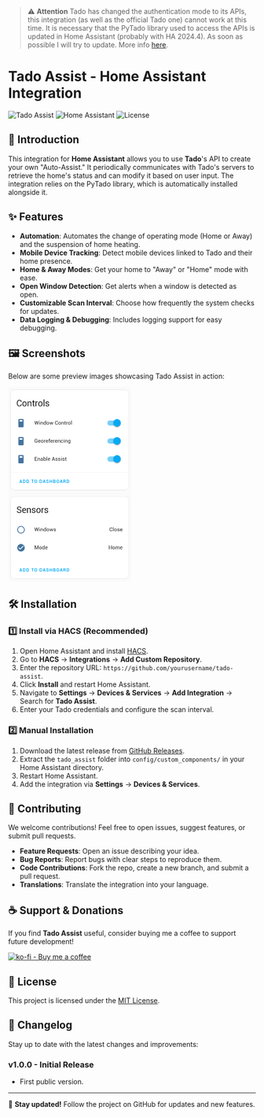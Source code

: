 > ⚠️ **Attention**
> Tado has changed the authentication mode to its APIs, this integration (as well as the official Tado one) cannot work at this time. It is necessary that the PyTado library used to access the APIs is updated in Home Assistant (probably with HA 2024.4). As soon as possible I will try to update. More info [here](https://github.com/home-assistant/core/issues/141089).

# Tado Assist - Home Assistant Integration

![Tado Assist](https://img.shields.io/badge/Tado-Integration-blue.svg)
![Home Assistant](https://img.shields.io/badge/Home%20Assistant-Compatible-green.svg)
![License](https://img.shields.io/github/license/array81/tado-assist)

## 🚀 Introduction
This integration for **Home Assistant** allows you to use **Tado**'s API to create your own "Auto-Assist." It periodically communicates with Tado's servers to retrieve the home's status and can modify it based on user input.
The integration relies on the PyTado library, which is automatically installed alongside it.

## ✨ Features
- **Automation**: Automates the change of operating mode (Home or Away) and the suspension of home heating.
- **Mobile Device Tracking**: Detect mobile devices linked to Tado and their home presence.
- **Home & Away Modes**: Get your home to "Away" or "Home" mode with ease.
- **Open Window Detection**: Get alerts when a window is detected as open.
- **Customizable Scan Interval**: Choose how frequently the system checks for updates.
- **Data Logging & Debugging**: Includes logging support for easy debugging.

## 🖼 Screenshots
Below are some preview images showcasing Tado Assist in action:

<img src="/assets/images/preview_service.png" width="250">

## 🛠 Installation
### 1️⃣ Install via HACS (Recommended)
1. Open Home Assistant and install [HACS](https://hacs.xyz/).
2. Go to **HACS** → **Integrations** → **Add Custom Repository**.
3. Enter the repository URL: `https://github.com/yourusername/tado-assist`.
4. Click **Install** and restart Home Assistant.
5. Navigate to **Settings** → **Devices & Services** → **Add Integration** → Search for **Tado Assist**.
6. Enter your Tado credentials and configure the scan interval.

### 2️⃣ Manual Installation
1. Download the latest release from [GitHub Releases](https://github.com/array81/tado-assist/releases).
2. Extract the `tado_assist` folder into `config/custom_components/` in your Home Assistant directory.
3. Restart Home Assistant.
4. Add the integration via **Settings** → **Devices & Services**.

## 🤝 Contributing
We welcome contributions! Feel free to open issues, suggest features, or submit pull requests.
- **Feature Requests**: Open an issue describing your idea.
- **Bug Reports**: Report bugs with clear steps to reproduce them.
- **Code Contributions**: Fork the repo, create a new branch, and submit a pull request.
- **Translations**: Translate the integration into your language.

## ☕ Support & Donations
If you find **Tado Assist** useful, consider buying me a coffee to support future development! 

[![ko-fi - Buy me a coffee](https://img.shields.io/badge/ko--fi-Buy_me_a_coffee-FF5A16?logo=ko-fi)](https://ko-fi.com/array81)

## 📜 License
This project is licensed under the [MIT License](LICENSE).

## 📌 Changelog
Stay up to date with the latest changes and improvements:

### v1.0.0 - Initial Release
- First public version.

---
📢 **Stay updated!** Follow the project on GitHub for updates and new features.

